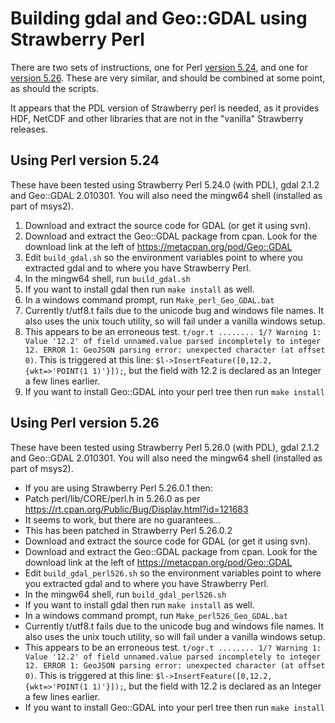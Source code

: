 # Building gdal and Geo::GDAL using Strawberry Perl

There are two sets of instructions, one for Perl [version 5.24](#Using-Perl-version-524), and one for [version 5.26](#Using-Perl-version-526).  These are very similar, and should be combined at some point, as should the scripts.  

It appears that the PDL version of Strawberry perl is needed, as it provides HDF, NetCDF and other libraries that are not in the "vanilla" Strawberry releases.  


##  Using Perl version 5.24

These have been tested using Strawberry Perl 5.24.0 (with PDL), gdal 2.1.2 and Geo::GDAL 2.010301.
You will also need the mingw64 shell (installed as part of msys2).


1.  Download and extract the source code for GDAL (or get it using svn).
1.  Download and extract the Geo::GDAL package from cpan.  Look for the download link at the left of https://metacpan.org/pod/Geo::GDAL
1.  Edit ```build_gdal.sh``` so the environment variables point to where you extracted gdal and to where you have Strawberry Perl.
1.  In the mingw64 shell, run ```build_gdal.sh```
  1.  If you want to install gdal then run ```make install``` as well.
1.  In a windows command prompt, run ```Make_perl_Geo_GDAL.bat```
  1.  Currently t/utf8.t fails due to the unicode bug and windows file names.  It also uses the unix touch utility, so will fail under a vanilla windows setup.
  1.  This appears to be an erroneous test.  ```t/ogr.t ........ 1/? Warning 1: Value '12.2' of field unnamed.value parsed incompletely to integer 12.
ERROR 1: GeoJSON parsing error: unexpected character (at offset 0)```.  This is triggered at this line: ```$l->InsertFeature([0,12.2,{wkt=>'POINT(1 1)'}]);```, but the field with 12.2 is declared as an Integer a few lines earlier.  
1.  If you want to install Geo::GDAL into your perl tree then run ```make install```


## Using Perl version 5.26

These have been tested using Strawberry Perl 5.26.0 (with PDL), gdal 2.1.2 and Geo::GDAL 2.010301.
You will also need the mingw64 shell (installed as part of msys2).


*  If you are using Strawberry Perl 5.26.0.1 then:
  * Patch perl/lib/CORE/perl.h in 5.26.0 as per https://rt.cpan.org/Public/Bug/Display.html?id=121683
  * It seems to work, but there are no guarantees...
  *  This has been patched in Strawberry Perl 5.26.0.2
*  Download and extract the source code for GDAL (or get it using svn).
*  Download and extract the Geo::GDAL package from cpan.  Look for the download link at the left of https://metacpan.org/pod/Geo::GDAL
*  Edit ```build_gdal_perl526.sh``` so the environment variables point to where you extracted gdal and to where you have Strawberry Perl.
*  In the mingw64 shell, run ```build_gdal_perl526.sh```
  *  If you want to install gdal then run ```make install``` as well.
*  In a windows command prompt, run ```Make_perl526_Geo_GDAL.bat```
  *  Currently t/utf8.t fails due to the unicode bug and windows file names.  It also uses the unix touch utility, so will fail under a vanilla windows setup.
  *  This appears to be an erroneous test.  ```t/ogr.t ........ 1/? Warning 1: Value '12.2' of field unnamed.value parsed incompletely to integer 12.
ERROR 1: GeoJSON parsing error: unexpected character (at offset 0)```.  This is triggered at this line: ```$l->InsertFeature([0,12.2,{wkt=>'POINT(1 1)'}]);```, but the field with 12.2 is declared as an Integer a few lines earlier.  
*  If you want to install Geo::GDAL into your perl tree then run ```make install```



